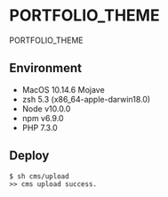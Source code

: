 # PORTFOLIO_THEME

PORTFOLIO_THEME

## Environment 

* MacOS 10.14.6 Mojave
* zsh 5.3 (x86_64-apple-darwin18.0)
* Node v10.0.0
* npm v6.9.0
* PHP 7.3.0

## Deploy

```
$ sh cms/upload
>> cms upload success.
```

